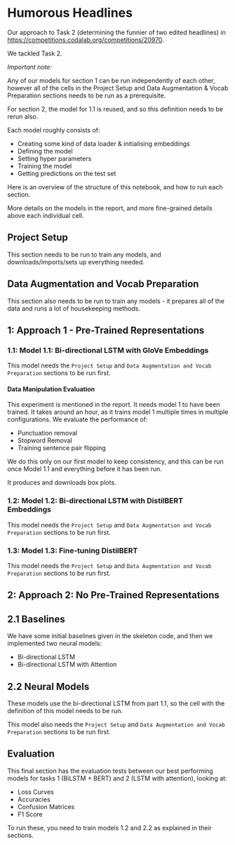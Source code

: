 # Humorous Headlines

Our approach to Task 2 (determining the funnier of two edited headlines) in https://competitions.codalab.org/competitions/20970.

We tackled Task 2.

*Important note:*

Any of our models for section 1 can be run independently of each other, however all of the cells in the Project Setup and Data Augmentation & Vocab Preparation sections needs to be run as a prerequisite. 

For section 2, the model for 1.1 is reused, and so this definition needs to be rerun also.

Each model roughly consists of:
- Creating some kind of data loader & initialising embeddings
- Defining the model
- Setting hyper parameters
- Training the model
- Getting predictions on the test set

Here is an overview of the structure of this notebook, and how to run each section.

More details on the models in the report, and more fine-grained details above each individual cell. 

## Project Setup

This section needs to be run to train any models, and downloads/imports/sets up everything needed.

## Data Augmentation and Vocab Preparation

This section also needs to be run to train any models - it prepares all of the data and runs a lot of housekeeping methods.

## 1: Approach 1 - Pre-Trained Representations

### 1.1: Model 1.1: Bi-directional LSTM with GloVe Embeddings

This model needs the `Project Setup` and `Data Augmentation and Vocab Preparation` sections to be run first.

#### Data Manipulation Evaluation

This experiment is mentioned in the report. It needs model 1 to have been trained. It takes around an hour, as it trains model 1 multiple times in multiple configurations.
We evaluate the performance of:

- Punctuation removal
- Stopword Removal
- Training sentence pair flipping

We do this only on our first model to keep consistency, and this can be run once Model 1.1 and everything before it has been run.

It produces and downloads box plots. 

### 1.2: Model 1.2: Bi-directional LSTM with DistilBERT Embeddings

This model needs the `Project Setup` and `Data Augmentation and Vocab Preparation` sections to be run first.

### 1.3: Model 1.3: Fine-tuning DistilBERT

This model needs the `Project Setup` and `Data Augmentation and Vocab Preparation` sections to be run first.

## 2: Approach 2: No Pre-Trained Representations

## 2.1 Baselines

We have some initial baselines given in the skeleton code, and then we implemented two neural models:
* Bi-directional LSTM
* Bi-directional LSTM with Attention

## 2.2 Neural Models

These models use the bi-directional LSTM from part 1.1, so the cell with the definition of this model needs to be run.

This model also needs the `Project Setup` and `Data Augmentation and Vocab Preparation` sections to be run first.

## Evaluation

This final section has the evaluation tests between our best performing models for tasks 1 (BiLSTM + BERT) and 2 (LSTM with attention), looking at:

- Loss Curves
- Accuracies
- Confusion Matrices
- F1 Score

To run these, you need to train models 1.2 and 2.2 as explained in their sections.
